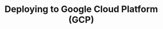 ---
title: Deploying to Google Cloud Platform  (GCP)
sidebar_label: GCP
description:
  This document explains what to hardware to use, and how to provision QuestDB on Google Cloud Platform (GCP).
---